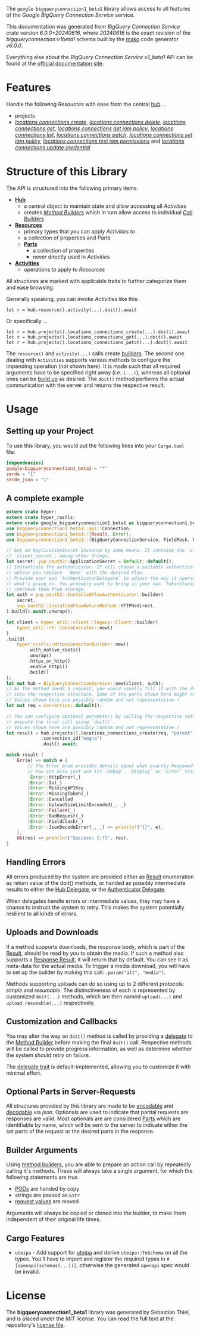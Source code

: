 <!---
DO NOT EDIT !
This file was generated automatically from 'src/generator/templates/api/README.md.mako'
DO NOT EDIT !
-->
The `google-bigqueryconnection1_beta1` library allows access to all features of the *Google BigQuery Connection Service* service.

This documentation was generated from *BigQuery Connection Service* crate version *6.0.0+20240616*, where *20240616* is the exact revision of the *bigqueryconnection:v1beta1* schema built by the [mako](http://www.makotemplates.org/) code generator *v6.0.0*.

Everything else about the *BigQuery Connection Service* *v1_beta1* API can be found at the
[official documentation site](https://cloud.google.com/bigquery/docs/connections-api-intro).
# Features

Handle the following *Resources* with ease from the central [hub](https://docs.rs/google-bigqueryconnection1_beta1/6.0.0+20240616/google_bigqueryconnection1_beta1/BigQueryConnectionService) ...

* projects
 * [*locations connections create*](https://docs.rs/google-bigqueryconnection1_beta1/6.0.0+20240616/google_bigqueryconnection1_beta1/api::ProjectLocationConnectionCreateCall), [*locations connections delete*](https://docs.rs/google-bigqueryconnection1_beta1/6.0.0+20240616/google_bigqueryconnection1_beta1/api::ProjectLocationConnectionDeleteCall), [*locations connections get*](https://docs.rs/google-bigqueryconnection1_beta1/6.0.0+20240616/google_bigqueryconnection1_beta1/api::ProjectLocationConnectionGetCall), [*locations connections get iam policy*](https://docs.rs/google-bigqueryconnection1_beta1/6.0.0+20240616/google_bigqueryconnection1_beta1/api::ProjectLocationConnectionGetIamPolicyCall), [*locations connections list*](https://docs.rs/google-bigqueryconnection1_beta1/6.0.0+20240616/google_bigqueryconnection1_beta1/api::ProjectLocationConnectionListCall), [*locations connections patch*](https://docs.rs/google-bigqueryconnection1_beta1/6.0.0+20240616/google_bigqueryconnection1_beta1/api::ProjectLocationConnectionPatchCall), [*locations connections set iam policy*](https://docs.rs/google-bigqueryconnection1_beta1/6.0.0+20240616/google_bigqueryconnection1_beta1/api::ProjectLocationConnectionSetIamPolicyCall), [*locations connections test iam permissions*](https://docs.rs/google-bigqueryconnection1_beta1/6.0.0+20240616/google_bigqueryconnection1_beta1/api::ProjectLocationConnectionTestIamPermissionCall) and [*locations connections update credential*](https://docs.rs/google-bigqueryconnection1_beta1/6.0.0+20240616/google_bigqueryconnection1_beta1/api::ProjectLocationConnectionUpdateCredentialCall)




# Structure of this Library

The API is structured into the following primary items:

* **[Hub](https://docs.rs/google-bigqueryconnection1_beta1/6.0.0+20240616/google_bigqueryconnection1_beta1/BigQueryConnectionService)**
    * a central object to maintain state and allow accessing all *Activities*
    * creates [*Method Builders*](https://docs.rs/google-bigqueryconnection1_beta1/6.0.0+20240616/google_bigqueryconnection1_beta1/common::MethodsBuilder) which in turn
      allow access to individual [*Call Builders*](https://docs.rs/google-bigqueryconnection1_beta1/6.0.0+20240616/google_bigqueryconnection1_beta1/common::CallBuilder)
* **[Resources](https://docs.rs/google-bigqueryconnection1_beta1/6.0.0+20240616/google_bigqueryconnection1_beta1/common::Resource)**
    * primary types that you can apply *Activities* to
    * a collection of properties and *Parts*
    * **[Parts](https://docs.rs/google-bigqueryconnection1_beta1/6.0.0+20240616/google_bigqueryconnection1_beta1/common::Part)**
        * a collection of properties
        * never directly used in *Activities*
* **[Activities](https://docs.rs/google-bigqueryconnection1_beta1/6.0.0+20240616/google_bigqueryconnection1_beta1/common::CallBuilder)**
    * operations to apply to *Resources*

All *structures* are marked with applicable traits to further categorize them and ease browsing.

Generally speaking, you can invoke *Activities* like this:

```Rust,ignore
let r = hub.resource().activity(...).doit().await
```

Or specifically ...

```ignore
let r = hub.projects().locations_connections_create(...).doit().await
let r = hub.projects().locations_connections_get(...).doit().await
let r = hub.projects().locations_connections_patch(...).doit().await
```

The `resource()` and `activity(...)` calls create [builders][builder-pattern]. The second one dealing with `Activities`
supports various methods to configure the impending operation (not shown here). It is made such that all required arguments have to be
specified right away (i.e. `(...)`), whereas all optional ones can be [build up][builder-pattern] as desired.
The `doit()` method performs the actual communication with the server and returns the respective result.

# Usage

## Setting up your Project

To use this library, you would put the following lines into your `Cargo.toml` file:

```toml
[dependencies]
google-bigqueryconnection1_beta1 = "*"
serde = "1"
serde_json = "1"
```

## A complete example

```Rust
extern crate hyper;
extern crate hyper_rustls;
extern crate google_bigqueryconnection1_beta1 as bigqueryconnection1_beta1;
use bigqueryconnection1_beta1::api::Connection;
use bigqueryconnection1_beta1::{Result, Error};
use bigqueryconnection1_beta1::{BigQueryConnectionService, FieldMask, hyper_rustls, hyper_util, yup_oauth2};

// Get an ApplicationSecret instance by some means. It contains the `client_id` and
// `client_secret`, among other things.
let secret: yup_oauth2::ApplicationSecret = Default::default();
// Instantiate the authenticator. It will choose a suitable authentication flow for you,
// unless you replace  `None` with the desired Flow.
// Provide your own `AuthenticatorDelegate` to adjust the way it operates and get feedback about
// what's going on. You probably want to bring in your own `TokenStorage` to persist tokens and
// retrieve them from storage.
let auth = yup_oauth2::InstalledFlowAuthenticator::builder(
    secret,
    yup_oauth2::InstalledFlowReturnMethod::HTTPRedirect,
).build().await.unwrap();

let client = hyper_util::client::legacy::Client::builder(
    hyper_util::rt::TokioExecutor::new()
)
.build(
    hyper_rustls::HttpsConnectorBuilder::new()
        .with_native_roots()
        .unwrap()
        .https_or_http()
        .enable_http1()
        .build()
);
let mut hub = BigQueryConnectionService::new(client, auth);
// As the method needs a request, you would usually fill it with the desired information
// into the respective structure. Some of the parts shown here might not be applicable !
// Values shown here are possibly random and not representative !
let mut req = Connection::default();

// You can configure optional parameters by calling the respective setters at will, and
// execute the final call using `doit()`.
// Values shown here are possibly random and not representative !
let result = hub.projects().locations_connections_create(req, "parent")
             .connection_id("magna")
             .doit().await;

match result {
    Err(e) => match e {
        // The Error enum provides details about what exactly happened.
        // You can also just use its `Debug`, `Display` or `Error` traits
         Error::HttpError(_)
        |Error::Io(_)
        |Error::MissingAPIKey
        |Error::MissingToken(_)
        |Error::Cancelled
        |Error::UploadSizeLimitExceeded(_, _)
        |Error::Failure(_)
        |Error::BadRequest(_)
        |Error::FieldClash(_)
        |Error::JsonDecodeError(_, _) => println!("{}", e),
    },
    Ok(res) => println!("Success: {:?}", res),
}

```
## Handling Errors

All errors produced by the system are provided either as [Result](https://docs.rs/google-bigqueryconnection1_beta1/6.0.0+20240616/google_bigqueryconnection1_beta1/common::Result) enumeration as return value of
the doit() methods, or handed as possibly intermediate results to either the
[Hub Delegate](https://docs.rs/google-bigqueryconnection1_beta1/6.0.0+20240616/google_bigqueryconnection1_beta1/common::Delegate), or the [Authenticator Delegate](https://docs.rs/yup-oauth2/*/yup_oauth2/trait.AuthenticatorDelegate.html).

When delegates handle errors or intermediate values, they may have a chance to instruct the system to retry. This
makes the system potentially resilient to all kinds of errors.

## Uploads and Downloads
If a method supports downloads, the response body, which is part of the [Result](https://docs.rs/google-bigqueryconnection1_beta1/6.0.0+20240616/google_bigqueryconnection1_beta1/common::Result), should be
read by you to obtain the media.
If such a method also supports a [Response Result](https://docs.rs/google-bigqueryconnection1_beta1/6.0.0+20240616/google_bigqueryconnection1_beta1/common::ResponseResult), it will return that by default.
You can see it as meta-data for the actual media. To trigger a media download, you will have to set up the builder by making
this call: `.param("alt", "media")`.

Methods supporting uploads can do so using up to 2 different protocols:
*simple* and *resumable*. The distinctiveness of each is represented by customized
`doit(...)` methods, which are then named `upload(...)` and `upload_resumable(...)` respectively.

## Customization and Callbacks

You may alter the way an `doit()` method is called by providing a [delegate](https://docs.rs/google-bigqueryconnection1_beta1/6.0.0+20240616/google_bigqueryconnection1_beta1/common::Delegate) to the
[Method Builder](https://docs.rs/google-bigqueryconnection1_beta1/6.0.0+20240616/google_bigqueryconnection1_beta1/common::CallBuilder) before making the final `doit()` call.
Respective methods will be called to provide progress information, as well as determine whether the system should
retry on failure.

The [delegate trait](https://docs.rs/google-bigqueryconnection1_beta1/6.0.0+20240616/google_bigqueryconnection1_beta1/common::Delegate) is default-implemented, allowing you to customize it with minimal effort.

## Optional Parts in Server-Requests

All structures provided by this library are made to be [encodable](https://docs.rs/google-bigqueryconnection1_beta1/6.0.0+20240616/google_bigqueryconnection1_beta1/common::RequestValue) and
[decodable](https://docs.rs/google-bigqueryconnection1_beta1/6.0.0+20240616/google_bigqueryconnection1_beta1/common::ResponseResult) via *json*. Optionals are used to indicate that partial requests are responses
are valid.
Most optionals are are considered [Parts](https://docs.rs/google-bigqueryconnection1_beta1/6.0.0+20240616/google_bigqueryconnection1_beta1/common::Part) which are identifiable by name, which will be sent to
the server to indicate either the set parts of the request or the desired parts in the response.

## Builder Arguments

Using [method builders](https://docs.rs/google-bigqueryconnection1_beta1/6.0.0+20240616/google_bigqueryconnection1_beta1/common::CallBuilder), you are able to prepare an action call by repeatedly calling it's methods.
These will always take a single argument, for which the following statements are true.

* [PODs][wiki-pod] are handed by copy
* strings are passed as `&str`
* [request values](https://docs.rs/google-bigqueryconnection1_beta1/6.0.0+20240616/google_bigqueryconnection1_beta1/common::RequestValue) are moved

Arguments will always be copied or cloned into the builder, to make them independent of their original life times.

[wiki-pod]: http://en.wikipedia.org/wiki/Plain_old_data_structure
[builder-pattern]: http://en.wikipedia.org/wiki/Builder_pattern
[google-go-api]: https://github.com/google/google-api-go-client

## Cargo Features

* `utoipa` - Add support for [utoipa](https://crates.io/crates/utoipa) and derive `utoipa::ToSchema` on all
the types. You'll have to import and register the required types in `#[openapi(schemas(...))]`, otherwise the
generated `openapi` spec would be invalid.


# License
The **bigqueryconnection1_beta1** library was generated by Sebastian Thiel, and is placed
under the *MIT* license.
You can read the full text at the repository's [license file][repo-license].

[repo-license]: https://github.com/Byron/google-apis-rsblob/main/LICENSE.md

